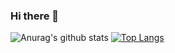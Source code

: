 ### Hi there 👋

<!--
**soupbizkit/soupbizkit** is a ✨ _special_ ✨ repository because its `README.md` (this file) appears on your GitHub profile.

Here are some ideas to get you started:

- 🔭 I’m currently working on ...
- 🌱 I’m currently learning ...
- 👯 I’m looking to collaborate on ...
- 🤔 I’m looking for help with ...
- 💬 Ask me about ...
- 📫 How to reach me: ...
- 😄 Pronouns: ...
- ⚡ Fun fact: ...
-->
![Anurag's github stats](https://github-readme-stats.vercel.app/api?username=soupbizkit&show_icons=true&theme=gruvbox)
[![Top Langs](https://github-readme-stats.vercel.app/api/top-langs/?username=soupbizkit)](https://github.com/anuraghazra/github-readme-stats)
